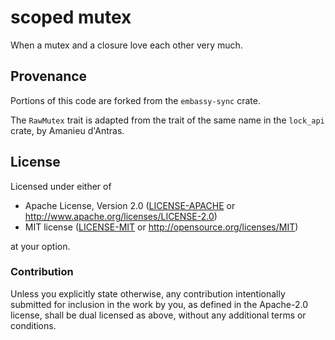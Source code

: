 # scoped mutex

When a mutex and a closure love each other very much.

## Provenance

Portions of this code are forked from the `embassy-sync` crate.

The `RawMutex` trait is adapted from the trait of the same name in the
`lock_api` crate, by Amanieu d'Antras.

## License

Licensed under either of

- Apache License, Version 2.0 ([LICENSE-APACHE](LICENSE-APACHE) or
  <http://www.apache.org/licenses/LICENSE-2.0>)
- MIT license ([LICENSE-MIT](LICENSE-MIT) or <http://opensource.org/licenses/MIT>)

at your option.

### Contribution

Unless you explicitly state otherwise, any contribution intentionally submitted
for inclusion in the work by you, as defined in the Apache-2.0 license, shall be
dual licensed as above, without any additional terms or conditions.
